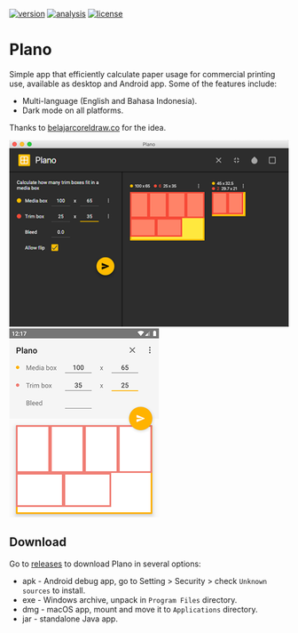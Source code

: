 [![version](https://img.shields.io/github/release/hendraanggrian/plano)](https://github.com/hendraanggrian/plano/releases)
[![analysis](https://img.shields.io/badge/code%20style-%E2%9D%A4-FF4081)](https://ktlint.github.io)
[![license](https://img.shields.io/github/license/hendraanggrian/plano)](https://github.com/hendraanggrian/plano/blob/main/LICENSE)

Plano
=====

Simple app that efficiently calculate paper usage for commercial printing use, available as desktop and Android app.
Some of the features include:
* Multi-language (English and Bahasa Indonesia).
* Dark mode on all platforms.

Thanks to [belajarcoreldraw.co](http://www.belajarcoreldraw.co/2013/08/software-portable-untuk-menghitung.html) for the idea.

![](images/screenshot_javafx.png)
![](images/screenshot_android.png)

Download
--------

Go to [releases](https://github.com/hendraanggrian/plano/releases) to download Plano in several options:
* apk - Android debug app, go to Setting > Security > check `Unknown sources` to install.
* exe - Windows archive, unpack in `Program Files` directory.
* dmg - macOS app, mount and move it to `Applications` directory.
* jar - standalone Java app.